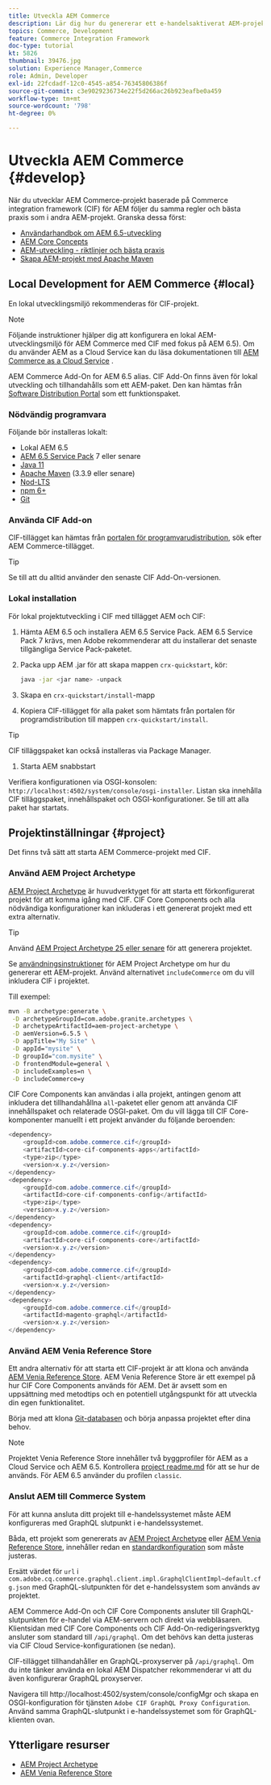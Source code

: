 ```yaml
---
title: Utveckla AEM Commerce
description: Lär dig hur du genererar ett e-handelsaktiverat AEM-projekt med AEM projekttyp. Lär dig hur du bygger och distribuerar projektet till en lokal utvecklingsmiljö.
topics: Commerce, Development
feature: Commerce Integration Framework
doc-type: tutorial
kt: 5826
thumbnail: 39476.jpg
solution: Experience Manager,Commerce
role: Admin, Developer
exl-id: 22fcdadf-12c0-4545-a854-76345806386f
source-git-commit: c3e9029236734e22f5d266ac26b923eafbe0a459
workflow-type: tm+mt
source-wordcount: '798'
ht-degree: 0%

---
```


# Utveckla AEM Commerce {#develop}

När du utvecklar AEM Commerce-projekt baserade på Commerce integration framework (CIF) för AEM följer du samma regler och bästa praxis som i andra AEM-projekt. Granska dessa först:

- [Användarhandbok om AEM 6.5-utveckling](/help/sites-developing/getting-started.md)
- [AEM Core Concepts](/help/sites-developing/the-basics.md)
- [AEM-utveckling - riktlinjer och bästa praxis](/help/sites-developing/dev-guidelines-bestpractices.md)
- [Skapa AEM-projekt med Apache Maven](/help/sites-developing/ht-projects-maven.md)

## Local Development for AEM Commerce {#local}

En lokal utvecklingsmiljö rekommenderas för CIF-projekt.

>[!NOTE]
>
>Följande instruktioner hjälper dig att konfigurera en lokal AEM-utvecklingsmiljö för AEM Commerce med CIF med fokus på AEM 6.5). Om du använder AEM as a Cloud Service kan du läsa dokumentationen till [AEM Commerce as a Cloud Service](https://experienceleague.adobe.com/docs/experience-manager-cloud-service/content-and-commerce/home.html) .

AEM Commerce Add-On for AEM 6.5 alias. CIF Add-On finns även för lokal utveckling och tillhandahålls som ett AEM-paket. Den kan hämtas från [Software Distribution Portal](https://experience.adobe.com/#/downloads/content/software-distribution/en/aem.html) som ett funktionspaket.

### Nödvändig programvara

Följande bör installeras lokalt:

- Lokal AEM 6.5
- [AEM 6.5 Service Pack](https://experience.adobe.com/#/downloads/content/software-distribution/en/aem.html) 7 eller senare
- [Java 11](https://downloads.experiencecloud.adobe.com/content/software-distribution/en/general.html)
- [Apache Maven](https://maven.apache.org/) (3.3.9 eller senare)
- [Nod-LTS](https://nodejs.org/en/)
- [npm 6+](https://www.npmjs.com/)
- [Git](https://git-scm.com/)

### Använda CIF Add-on

CIF-tillägget kan hämtas från [portalen för programvarudistribution](https://experience.adobe.com/#/downloads/content/software-distribution/en/aem.html), sök efter AEM Commerce-tillägget.

>[!TIP]
>
>Se till att du alltid använder den senaste CIF Add-On-versionen.

### Lokal installation

För lokal projektutveckling i CIF med tillägget AEM och CIF:

1. Hämta AEM 6.5 och installera AEM 6.5 Service Pack. AEM 6.5 Service Pack 7 krävs, men Adobe rekommenderar att du installerar det senaste tillgängliga Service Pack-paketet.

1. Packa upp AEM .jar för att skapa mappen `crx-quickstart`, kör:

   ```bash
   java -jar <jar name> -unpack
   ```

1. Skapa en `crx-quickstart/install`-mapp

1. Kopiera CIF-tillägget för alla paket som hämtats från portalen för programdistribution till mappen `crx-quickstart/install`.

>[!TIP]
>
>CIF tilläggspaket kan också installeras via Package Manager.

1. Starta AEM snabbstart

Verifiera konfigurationen via OSGI-konsolen: `http://localhost:4502/system/console/osgi-installer`. Listan ska innehålla CIF tilläggspaket, innehållspaket och OSGI-konfigurationer. Se till att alla paket har startats.

## Projektinställningar {#project}

Det finns två sätt att starta AEM Commerce-projekt med CIF.

### Använd AEM Project Archetype

[AEM Project Archetype](https://github.com/adobe/aem-project-archetype) är huvudverktyget för att starta ett förkonfigurerat projekt för att komma igång med CIF. CIF Core Components och alla nödvändiga konfigurationer kan inkluderas i ett genererat projekt med ett extra alternativ.

>[!TIP]
>
>Använd [AEM Project Archetype 25 eller senare](https://github.com/adobe/aem-project-archetype/releases) för att generera projektet.

Se [användningsinstruktioner](https://github.com/adobe/aem-project-archetype#usage) för AEM Project Archetype om hur du genererar ett AEM-projekt. Använd alternativet `includeCommerce` om du vill inkludera CIF i projektet.

Till exempel:

```bash
mvn -B archetype:generate \
 -D archetypeGroupId=com.adobe.granite.archetypes \
 -D archetypeArtifactId=aem-project-archetype \
 -D aemVersion=6.5.5 \
 -D appTitle="My Site" \
 -D appId="mysite" \
 -D groupId="com.mysite" \
 -D frontendModule=general \
 -D includeExamples=n \
 -D includeCommerce=y
```

CIF Core Components kan användas i alla projekt, antingen genom att inkludera det tillhandahållna `all`-paketet eller genom att använda CIF innehållspaket och relaterade OSGI-paket. Om du vill lägga till CIF Core-komponenter manuellt i ett projekt använder du följande beroenden:

```java
<dependency>
    <groupId>com.adobe.commerce.cif</groupId>
    <artifactId>core-cif-components-apps</artifactId>
    <type>zip</type>
    <version>x.y.z</version>
</dependency>
<dependency>
    <groupId>com.adobe.commerce.cif</groupId>
    <artifactId>core-cif-components-config</artifactId>
    <type>zip</type>
    <version>x.y.z</version>
</dependency>
<dependency>
    <groupId>com.adobe.commerce.cif</groupId>
    <artifactId>core-cif-components-core</artifactId>
    <version>x.y.z</version>
</dependency>
<dependency>
    <groupId>com.adobe.commerce.cif</groupId>
    <artifactId>graphql-client</artifactId>
    <version>x.y.z</version>
</dependency>
<dependency>
    <groupId>com.adobe.commerce.cif</groupId>
    <artifactId>magento-graphql</artifactId>
    <version>x.y.z</version>
</dependency>
```

### Använd AEM Venia Reference Store

Ett andra alternativ för att starta ett CIF-projekt är att klona och använda [AEM Venia Reference Store](https://github.com/adobe/aem-cif-guides-venia). AEM Venia Reference Store är ett exempel på hur CIF Core Components används för AEM. Det är avsett som en uppsättning med metodtips och en potentiell utgångspunkt för att utveckla din egen funktionalitet.

Börja med att klona [Git-databasen](https://github.com/adobe/aem-cif-guides-venia) och börja anpassa projektet efter dina behov.

>[!NOTE]
>
>Projektet Venia Reference Store innehåller två byggprofiler för AEM as a Cloud Service och AEM 6.5. Kontrollera [project readme.md](https://github.com/adobe/aem-cif-guides-venia/blob/main/README.md) för att se hur de används. För AEM 6.5 använder du profilen `classic`.

### Anslut AEM till Commerce System

För att kunna ansluta ditt projekt till e-handelssystemet måste AEM konfigureras med GraphQL slutpunkt i e-handelssystemet.

Båda, ett projekt som genererats av [AEM Project Archetype](https://github.com/adobe/aem-project-archetype) eller [AEM Venia Reference Store](https://github.com/adobe/aem-cif-guides-venia), innehåller redan en [standardkonfiguration](https://github.com/adobe/aem-cif-guides-venia/blob/main/ui.config/src/main/content/jcr_root/apps/venia/osgiconfig/config/com.adobe.cq.commerce.graphql.client.impl.GraphqlClientImpl~default.cfg.json) som måste justeras.

Ersätt värdet för `url` i `com.adobe.cq.commerce.graphql.client.impl.GraphqlClientImpl~default.cfg.json` med GraphQL-slutpunkten för det e-handelssystem som används av projektet.

AEM Commerce Add-On och CIF Core Components ansluter till GraphQL-slutpunkten för e-handel via AEM-servern och direkt via webbläsaren. Klientsidan med CIF Core Components och CIF Add-On-redigeringsverktyg ansluter som standard till `/api/graphql`. Om det behövs kan detta justeras via CIF Cloud Service-konfigurationen (se nedan).

CIF-tillägget tillhandahåller en GraphQL-proxyserver på `/api/graphql`. Om du inte tänker använda en lokal AEM Dispatcher rekommenderar vi att du även konfigurerar GraphQL proxyserver.

Navigera till http://localhost:4502/system/console/configMgr och skapa en OSGI-konfiguration för tjänsten `Adobe CIF GraphQL Proxy Configuration`. Använd samma GraphQL-slutpunkt i e-handelssystemet som för GraphQL-klienten ovan.

## Ytterligare resurser

- [AEM Project Archetype](https://github.com/adobe/aem-project-archetype)
- [AEM Venia Reference Store](https://github.com/adobe/aem-cif-guides-venia)
